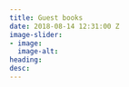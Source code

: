 ```yaml
---
title: Guest books
date: 2018-08-14 12:31:00 Z
image-slider:
- image: 
  image-alt: 
heading: 
desc: 
---
```


